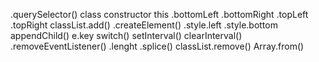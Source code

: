 .querySelector()
class
constructor
this
.bottomLeft
.bottomRight
.topLeft
.topRight
classList.add()
.createElement()
.style.left
.style.bottom
appendChild()
e.key
switch()
setInterval()
clearInterval()
.removeEventListener()
.lenght
.splice()
classList.remove()
Array.from()